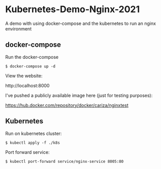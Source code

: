 # Kubernetes-Demo-Nginx-2021

A demo with using docker-compose and the kubernetes to run an nginx environment

## docker-compose

Run the docker-compose

    $ docker-compose up -d

View the website:

http://localhost:8000

I've pushed a publicly available image here (just for testing purposes):

https://hub.docker.com/repository/docker/cariza/nginxtest

## Kubernetes

Run on kubernetes cluster:

    $ kubectl apply -f ./k8s

Port forward service:

    $ kubectl port-forward service/nginx-service 8005:80

